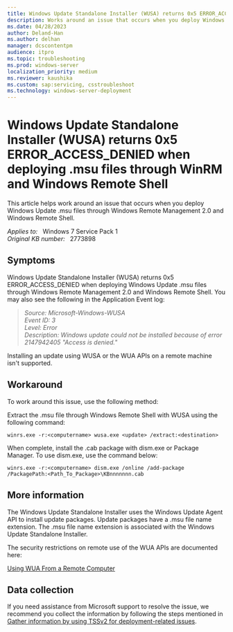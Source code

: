 ```yaml
---
title: Windows Update Standalone Installer (WUSA) returns 0x5 ERROR_ACCESS_DENIED
description: Works around an issue that occurs when you deploy Windows Update .msu files through Windows Remote Management 2.0 and Windows Remote Shell.
ms.date: 04/28/2023
author: Deland-Han
ms.author: delhan
manager: dcscontentpm
audience: itpro
ms.topic: troubleshooting
ms.prod: windows-server
localization_priority: medium
ms.reviewer: kaushika
ms.custom: sap:servicing, csstroubleshoot
ms.technology: windows-server-deployment
---
```

# Windows Update Standalone Installer (WUSA) returns 0x5 ERROR_ACCESS_DENIED when deploying .msu files through WinRM and Windows Remote Shell

This article helps work around an issue that occurs when you deploy Windows Update .msu files through Windows Remote Management 2.0 and Windows Remote Shell.

_Applies to:_ &nbsp; Windows 7 Service Pack 1  
_Original KB number:_ &nbsp; 2773898

## Symptoms

Windows Update Standalone Installer (WUSA) returns 0x5 ERROR_ACCESS_DENIED when deploying Windows Update .msu files through Windows Remote Management 2.0 and Windows Remote Shell. You may also see the following in the Application Event log:

> *Source: Microsoft-Windows-WUSA*  
*Event ID: 3*  
*Level: Error*  
*Description: Windows update could not be installed because of error 2147942405 "Access is denied."*  

Installing an update using WUSA or the WUA APIs on a remote machine isn't supported.

## Workaround

To work around this issue, use the following method:

Extract the .msu file through Windows Remote Shell with WUSA using the following command:

```console
winrs.exe -r:<computername> wusa.exe <update> /extract:<destination>
```

When complete, install the .cab package with dism.exe or Package Manager. To use dism.exe, use the command below:

```console
winrs.exe -r:<computername> dism.exe /online /add-package /PackagePath:<Path_To_Package>\KBnnnnnnn.cab
```

## More information

The Windows Update Standalone Installer uses the Windows Update Agent API to install update packages. Update packages have a .msu file name extension. The .msu file name extension is associated with the Windows Update Standalone Installer.

The security restrictions on remote use of the WUA APIs are documented here:

[Using WUA From a Remote Computer](https://msdn.microsoft.com/library/windows/desktop/aa387288%28v=vs.85%29.aspx)

## Data collection

If you need assistance from Microsoft support to resolve the issue, we recommend you collect the information by following the steps mentioned in [Gather information by using TSSv2 for deployment-related issues](../../windows-client/windows-troubleshooters/gather-information-using-tssv2-deployment.md).

